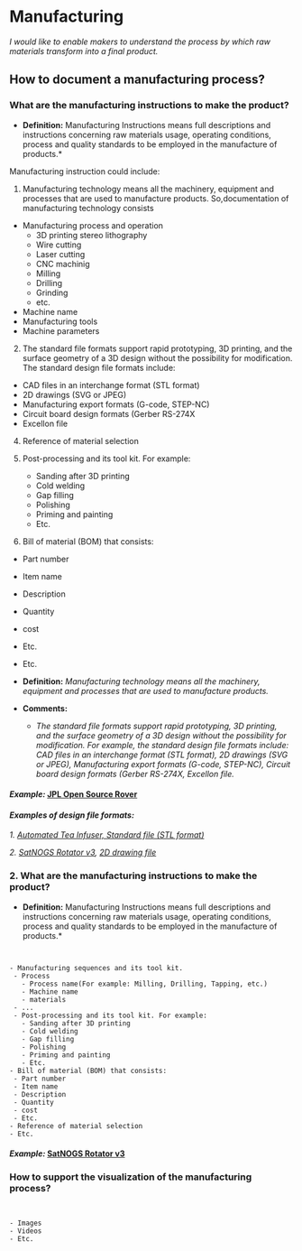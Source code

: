 # **Manufacturing**

*I would like to enable makers to understand the process by which raw materials transform into a final product.*

## **How to document a manufacturing process?**

### **What are the manufacturing instructions to make the product?**

- **Definition:** Manufacturing Instructions means full descriptions and instructions concerning raw materials usage, operating conditions, process and quality standards to be employed in the manufacture of products.*

 Manufacturing instruction could include: 
 
1. Manufacturing technology means all the machinery, equipment and processes that are used to manufacture products. So,documentation of manufacturing technology consists

  - Manufacturing process and operation  
     - 3D printing stereo lithography
     - Wire cutting
     - Laser cutting
     - CNC machinig 
     - Milling
     - Drilling
     - Grinding
     - etc.
   - Machine name
   - Manufacturing tools 
   - Machine parameters
   
2. The standard file formats support rapid prototyping, 3D printing, and the surface geometry of a 3D design without the possibility for modification. The standard design file formats include: 
  - CAD files in an interchange format (STL format)
  - 2D drawings (SVG or JPEG)
  - Manufacturing export formats (G-code, STEP-NC)
  - Circuit board design formats (Gerber RS-274X
  - Excellon file
    
4. Reference of material selection
 
5. Post-processing and its tool kit. For example: 
    - Sanding after 3D printing
    - Cold welding
    - Gap filling
    - Polishing
    - Priming and painting
    - Etc.  
6. Bill of material (BOM) that consists:
  - Part number
  - Item name
  - Description
  - Quantity
  - cost
  - Etc.

- Etc. 


- **Definition:** *Manufacturing technology means all the machinery, equipment and processes that are used to manufacture products.*

- **Comments:**

  - *The standard file formats support rapid prototyping, 3D printing, and the surface geometry of a 3D design without the possibility for modification. For example, the standard design file formats include: CAD files in an interchange format (STL format), 2D drawings (SVG or JPEG), Manufacturing export formats (G-code, STEP-NC), Circuit board design formats (Gerber RS-274X, Excellon file.*  


#### *Example:* [JPL Open Source Rover](https://github.com/nasa-jpl/open-source-rover/tree/master/mechanical/body_assembly#3-machiningfabrication) 

#### *Examples of design file formats:* 

*1. [Automated Tea Infuser, Standard file (STL format)](https://wikifactory.com/+fablabbratislava/automated-tea-infuser/contributions/3f2c490)*

*2. [SatNOGS Rotator v3](https://wiki.satnogs.org/SatNOGS_Rotator_v3#Specifications), [2D drawing file](https://wiki.satnogs.org/File:C1001.png)*

### **2. What are the manufacturing instructions to make the product?**

- **Definition:** Manufacturing Instructions means full descriptions and instructions concerning raw materials usage, operating conditions, process and quality standards to be employed in the manufacture of products.*

 ```

 
- Manufacturing sequences and its tool kit.
  - Process
    - Process name(For example: Milling, Drilling, Tapping, etc.)
    - Machine name
    - materials 
  - ...
  - Post-processing and its tool kit. For example: 
    - Sanding after 3D printing
    - Cold welding
    - Gap filling
    - Polishing
    - Priming and painting
    - Etc.  
- Bill of material (BOM) that consists:
  - Part number
  - Item name
  - Description
  - Quantity
  - cost
  - Etc.
- Reference of material selection
- Etc. 
  ```
  
#### *Example:* [SatNOGS Rotator v3](https://wiki.satnogs.org/SatNOGS_Rotator_v3#Build_Sequence) 

### **How to support the visualization of the manufacturing process?**

 ```

 
- Images 
- Videos 
- Etc.
 ```
